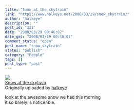 ```yaml
---
title: "Snow at the skytrain"
link: "https://www.halkeye.net/2008/03/29/snow_skytrain/"
author: "halkeye"
description: ""
post_id: "331"
date: "2008/03/29 00:46:07"
date_gmt: "2008/03/29 00:46:07"
comment_status: "open"
post_name: "snow_skytrain"
status: "publish"
category: "People"
tags: []
post_type: "post"
---
```


![](http://farm4.static.flickr.com/3202/2370771978_aa6707554b_m.jpg)   
[Snow at the skytrain](http://www.flickr.com/photos/halkeye/2370771978/)   
Originally uploaded by [halkeye](http://www.flickr.com/people/halkeye/)

look at the awesome snow we had this morning  
it so barely is noticeable.